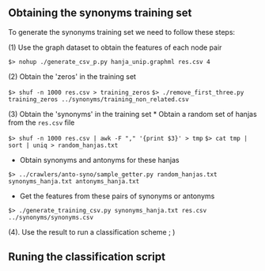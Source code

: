 ## Obtaining the synonyms training set
To generate the synonyms training set we need to follow these steps:

(1) Use the graph dataset to obtain the features of each node pair

`$> nohup ./generate_csv_p.py hanja_unip.graphml res.csv 4`

(2) Obtain the 'zeros' in the training set

`$> shuf -n 1000 res.csv > training_zeros`
`$> ./remove_first_three.py training_zeros ../synonyms/training_non_related.csv`

(3) Obtain the 'synonyms' in the training set
    * Obtain a random set of hanjas from the `res.csv` file

`$> shuf -n 1000 res.csv | awk -F "," '{print $3}' > tmp`
`$> cat tmp | sort | uniq > random_hanjas.txt`

* Obtain synonyms and antonyms for these hanjas

`$> ../crawlers/anto-syno/sample_getter.py random_hanjas.txt synonyms_hanja.txt antonyms_hanja.txt`

* Get the features from these pairs of synonyms or antonyms

`$> ./generate_training_csv.py synonyms_hanja.txt res.csv ../synonyms/synonyms.csv`

(4). Use the result to run a classification scheme ; )

## Runing the classification script
